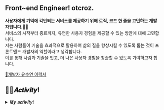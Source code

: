 <!--
![header](https://capsule-render.vercel.app/api?type=waving&color=timeGradient&height=300&section=header&text=otcroz's&nbsp;Github%20&fontSize=90&animation=twinkling)
<div align="left">
-->

  
## Front~end Engineer! otcroz.
**사용자에게 기억에 각인되는 서비스를 제공하기 위해 로직, 코드 한 줄을 고민하는 개발자입니다.👩‍💻** <br />
서비스의 시작부터 종료까지, 유연한 사용자 경험을 제공할 수 있는 방안에 대해 고민합니다. <br />
저는 사람들이 기술을 효과적으로 활용하여 삶의 질을 향상시킬 수 있도록 돕는 것이 프론트엔드 개발자의 역할이라고 생각합니다. <br />
이를 통해 사람과 기술을 잇고, 더 나은 사용자 경험을 창출할 수 있도록 기여하고자 합니다.


[📝개발자 유수연 이력서](https://otcrotcr.notion.site/Engineer-Resume-otcroz-6a177f96e6d24e3faf9780b21307db65?pvs=4) <br />






## 👩‍💻𝑨𝒄𝒕𝒊𝒗𝒊𝒕𝒚!
<details>
<summary>𝑴𝒚 𝒂𝒄𝒕𝒊𝒗𝒊𝒕𝒚!</summary>
<div markdown="1">

_2024_
- 2024년 ICT멘토링 이브와 공모전 참여
- 정보처리기사 자격증 취득
- PCCE 코딩필수역량인증(1000/1000)

_2023_
- 2023년 Corner 장기 프로젝트 참여: [뭉게뭉게](https://github.com/otcroz/DS-Narsha_front-end)
- Corner 2회 해커톤 참여
- Corner 정기 컨퍼런스 참여: 컴공 후배들을 위한 프로젝트 경험과 개발 공부 팁 소개
- 2023년 ICT멘토링 한이음 공모전 참여
- 2023년 ACK 추계학술대회 [논문 등재](https://github.com/otcroz/DS-Narsha_AI-server/blob/main/ACK2023_KIPS_C2023B0226_%EC%B5%9C%EC%A2%85.pdf)📃
- SQLD 자격증 취득

_2022_
- Corner 개발동아리 2기 활동
- 2022년 Corner 장기 프로젝트 참여: [Dreamable](https://github.com/DS-DreamIT/front-end/tree/main)
- Corner 1회 해커톤 참여
- 덕성여자대학교 IT연합 해커톤 참여
- 2022년 ICT멘토링 한이음 공모전 참여
- 2022년 ICT멘토링 한이음 공모전 입선🎖️
- 2022년 ICT멘토링 한이음 공모전 동상🎖️
- 덕성여자대학교 컴퓨터공학전공 제17대 학생회
- 덕성여자대학교 컴퓨터공학전공 제32회 WISCOM 졸업준비위원회: [WISCOM 웹페이지 개발-Node.js](https://github.com/otcroz/DS-WISCOM_back-end.git)

_2021_
- Corner 개발동아리 1기 활동
- 루이테크놀로지 서포터즈 1기 활동
- 코뮤니티 UI/UX 커리큘럼 2022년 9월 우수회원🎖️
- 코뮤니티 서포터즈 2기 활동
- 코뮤니티 Javascript 5월 커리큘럼 수료
- 코뮤니티 HTML/CSS 3월 커리큘럼 수료
- 덕성여자대학교 컴퓨터공학전공 제16대 학생회


</div>
</details>




<!--
✨  <I>[RESUME](#)</I> <br />
📝  <I>[PORTFOLIO](#)</I>
### 💻What I am currently doing

  <ul>
    <li> Studying Machine learning
    <li> Studying Spring Boot
    <li> Proceeding Narsha, Polaris Project
  </ul>
<br>

-->  
<!--
### GitHub Analytics

[![Anurag's GitHub stats](https://github-readme-stats.vercel.app/api?username=otcroz&show_icons=true&theme=tokyonight&bg_color=0,24292f,2C2C60&text_color=E5E7FF)](https://github.com/anuraghazra/github-readme-stats) 
-->
<!--
[![Top Langs](https://github-readme-stats.vercel.app/api/top-langs/?username=otcroz&layout=compact&theme=tokyonight&bg_color=0,2C2C60,24292f&text_color=E5E7FF)](https://github.com/otcroz/github-readme-stats)  
-->

<!--
 ### 🛠️TECH STACK
 <img src="https://img.shields.io/badge/React Native-61DAFB?style=flat-square&logo=React&logoColor=white" /> <img src="https://img.shields.io/badge/React-61DAFB?style=flat-square&logo=React&logoColor=white"/>
<img src="https://img.shields.io/badge/Spring Boot-6DB33F?style=flat-square&logo=springboot&logoColor=white"/>
<img src="https://img.shields.io/badge/Node.js-339933?style=flat-square&logo=nodedotjs&logoColor=white"/>
<img src="https://img.shields.io/badge/Python-3776AB?style=flat-square&logo=Python&logoColor=white"/>
<img src="https://img.shields.io/badge/Kotlin-7F52FF?style=flat-square&logo=Kotlin&logoColor=white"/>
<img src="https://img.shields.io/badge/Mysql-4479A1?style=flat-square&logo=mysql&logoColor=white"/>
<img src="https://img.shields.io/badge/Mongodb-47A248?style=flat-square&logo=mongodb&logoColor=white"/>  
  <div>
    <h4> Use well </h4>
    <img src="https://img.shields.io/badge/React Native-61DAFB?style=flat-square&logo=React&logoColor=white" />
    <img src="https://img.shields.io/badge/React-61DAFB?style=flat-square&logo=React&logoColor=white"/>
    <img src="https://img.shields.io/badge/Spring Boot-6DB33F?style=flat-square&logo=springboot&logoColor=white"/>
    <img src="https://img.shields.io/badge/Node.js-339933?style=flat-square&logo=nodedotjs&logoColor=white"/>
    <img src="https://img.shields.io/badge/Mysql-4479A1?style=flat-square&logo=mysql&logoColor=white"/>
    <img src="https://img.shields.io/badge/Mongodb-47A248?style=flat-square&logo=mongodb&logoColor=white"/>    
  </div>
  <div>
    <h4> Have used </h4>
    <img src="https://img.shields.io/badge/Python-3776AB?style=flat-square&logo=Python&logoColor=white"/> 
    <img src="https://img.shields.io/badge/C-A8B9CC?style=flat-square&logo=C&logoColor=white"/> 
    <img src="https://img.shields.io/badge/C++-00599C?style=flat-square&logo=c%2B%2B&&logoColor=white"/>
    <img src="https://img.shields.io/badge/Java-007396?style=flat-square&logo=Java&logoColor=white"/>
    <img src="https://img.shields.io/badge/Kotlin-7F52FF?style=flat-square&logo=Kotlin&logoColor=white"/>
    <img src="https://img.shields.io/badge/HTML5-E34F26?style=flat-square&logo=HTML5&logoColor=white"/>
    <img src="https://img.shields.io/badge/CSS3-1572B6?style=flat-square&logo=CSS3&logoColor=white"/>
    <img src="https://img.shields.io/badge/JavaScript-F7DF1E?style=flat-square&logo=JavaScript&logoColor=white"/>
    
  </div>
  <div>
    <h4> Tool </h4>
    <img src="https://img.shields.io/badge/Visual Studio Code-007ACC?style=flat-square&logo=Visual Studio Code&logoColor=white" />
    <img src="https://img.shields.io/badge/Django-092E20?style=flat-square&logo=Django&logoColor=white"/>
    <img src="https://img.shields.io/badge/Android Studio-3DDC84?style=flat-square&logo=Android&logoColor=white"/>
    <img src="https://img.shields.io/badge/Intellij-000000?style=flat-square&logo=intellijidea&logoColor=white"/>
    <br>
    <img src="https://img.shields.io/badge/Figma-F24E1E?style=flat-square&logo=Figma&logoColor=white"/>
    <img src="https://img.shields.io/badge/Postman-FF6C37?style=flat-square&logo=postman&logoColor=white"/>
    <img src="https://img.shields.io/badge/Google Colab-F9AB00?style=flat-square&logo=googlecolab&logoColor=white"/>
  </div>
</div>

</div>
-->

  
<!--
**yxxyn20/yxxyn20** is a ✨ _special_ ✨ repository because its `README.md` (this file) appears on your GitHub profile.

Here are some ideas to get you started:

- 🔭 I’m currently working on ...
- 🌱 I’m currently learning ...
- 👯 I’m looking to collaborate on ...
- 🤔 I’m looking for help with ...
- 💬 Ask me about ...
- 📫 How to reach me: ...
- 😄 Pronouns: ...
- ⚡ Fun fact: ...
-->
